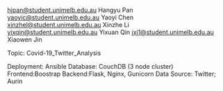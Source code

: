 hjpan@student.unimelb.edu.au  Hangyu Pan  
yaoyic@student.unimelb.edu.au  Yaoyi Chen  
xinzhel@student.unimelb.edu.au  Xinzhe Li  
yixqin@student.unimelb.edu.au  Yixuan Qin
jxj1@student.unimelb.edu.au Xiaowen Jin


Topic: Covid-19_Twitter_Analysis

Deployment: Ansible
Database: CouchDB (3 node cluster)
Frontend:Boostrap
Backend:Flask, Nginx, Gunicorn
Data Source: Twitter; Aurin
